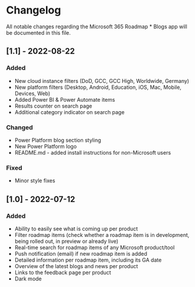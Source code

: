 # Changelog
All notable changes regarding the Microsoft 365 Roadmap * Blogs app will be documented in this file.

## [1.1] - 2022-08-22
### Added
- New cloud instance filters (DoD, GCC, GCC High, Worldwide, Germany)
- New platform filters (Desktop, Android, Education, iOS, Mac, Mobile, Devices, Web)
- Added Power BI & Power Automate items
- Results counter on search page
- Additional category indicator on search page

### Changed
- Power Platform blog section styling
- New Power Platform logo
- README.md - added install instructions for non-Microsoft users

### Fixed
- Minor style fixes

## [1.0] - 2022-07-12
### Added
- Ability to easily see what is coming up per product
- Filter roadmap items (check whether a roadmap item is in development, being rolled out, in preview or already live)
- Real-time search for roadmap items of any Microsoft product/tool
- Push notification (email) if new roadmap item is added
- Detailed information per roadmap item, including its GA date
- Overview of the latest blogs and news per product
- Links to the feedback page per product
- Dark mode



